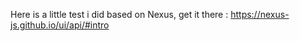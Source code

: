 Here is a little test i did based on Nexus, get it there : https://nexus-js.github.io/ui/api/#intro
